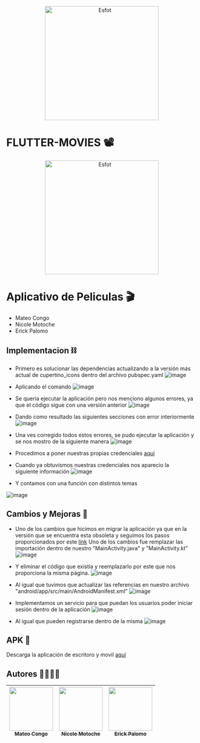 <div>
<p align='center'>
<img src="https://github.com/Einarr07/Flutter_movies/assets/85316345/e9130078-6e67-461b-b8c7-f09d3b2f32b9" alt="Esfot" width="300px">
</p>
</div>

  # FLUTTER-MOVIES 📽️
<div>
<p align='center'>
<img src="https://esfot.epn.edu.ec/images/headers/logo_esfot_buho.png" alt="Esfot" width="300px">
</p>
</div>

# Aplicativo de Peliculas 🎬
- Mateo Congo
- Nicole Motoche
- Erick Palomo

## Implementacion ⛓️
- Primero es solucionar las dependencias actualizando a la versión más actual de cupertino_icons dentro del archivo pubspec.yaml
![image](https://github.com/Einarr07/Flutter_movies/assets/85316345/fab87bd0-6213-45ba-90c2-ba8eb20c9b8f)

- Aplicando el comando
![image](https://github.com/Einarr07/Flutter_movies/assets/85316345/8354147c-03ed-441e-b2e6-4615e4efd755)

- Se queria ejecutar la aplicación pero nos menciono algunos errores, ya que el código sigue con una versión anterior
![image](https://github.com/Einarr07/Flutter_movies/assets/85316345/ace217bb-5d1d-4b95-b885-7f485108f234)

- Dando como resultado las siguientes secciones con error interiormente
![image](https://github.com/Einarr07/Flutter_movies/assets/85316345/0284d0cf-486d-426a-8fcf-0a4c5210a152)

- Una ves corregido todos estos errores, se pudo ejecutar la aplicación y se nos mostro de la siguiente manera
![image](https://github.com/Einarr07/Flutter_movies/assets/85316345/dbb64f9f-7129-4d46-adee-33d5377d47f0)

- Procedimos a poner nuestras propias credenciales [aqui](https://www.themoviedb.org/)

- Cuando ya obtuvismos nuestras credenciales nos aparecio la siguiente información
![image](https://github.com/Einarr07/Flutter_movies/assets/85316345/d8f50e0c-79ac-438c-95dd-b30a6f0a8c56)

- Y contamos con una función con distintos temas

![image](https://github.com/Einarr07/Flutter_movies/assets/85316345/1f17698c-4ebd-44d2-9f04-e522813bafdf)

## Cambios y Mejoras 🥳
- Uno de los cambios que hicimos en migrar la aplicación ya que en la versión que se encuentra esta obsoleta y seguimos los pasos proporcionados por este [link](https://github.com/flutter/flutter/wiki/Upgrading-pre-1.12-Android-projects) Uno de los cambios fue remplazar las importación dentro de nuestro  "MainActivity.java" y "MainActivity.kt"
![image](https://github.com/Einarr07/Flutter_movies/assets/85316345/062f62f4-79fb-4123-a2ee-e1a7e352a5e3)

- Y eliminar el código que existía y reemplazarlo por este que nos proporciona la misma página.
![image](https://github.com/Einarr07/Flutter_movies/assets/85316345/0622a7e0-c198-43ab-911a-6d456b8e5f76)

- Al igual que tuvimos que actualizar las referencias en nuestro archivo  "android/app/src/main/AndroidManifest.xml"
![image](https://github.com/Einarr07/Flutter_movies/assets/85316345/2f882db3-9370-4665-b016-e56954b63065)

- Implementamos un servicio para que puedan los usuarios poder iniciar sesión dentro de la aplicación
![image](https://github.com/Einarr07/Flutter_movies/assets/85316345/add5f5a2-c8e8-40ed-938d-fcc14daa4cfe)

- Al igual que pueden registrarse dentro de la misma
![image](https://github.com/Einarr07/Flutter_movies/assets/85316345/b934861d-3b58-462b-bd2a-104ad0854746)

## APK 📲
Descarga la aplicación de escritoro y movil [aquí](https://drive.google.com/drive/folders/10zT9RwDqEcHw0_5mDcFqOnwiko7HuDay)

## Autores 🫱🏼‍🫲🏽

| [<img src="https://avatars.githubusercontent.com/u/96399138?v=4" width=115><br><sub>Mateo Congo</sub>](https://github.com/Einarr07) |  [<img src="https://avatars.githubusercontent.com/u/85316345?v=4" width=115><br><sub>Nicole Motoche</sub>](https://github.com/nicolemotoche29) |  [<img src="https://avatars.githubusercontent.com/u/75103508?v=4" width=115><br><sub>Erick Palomo</sub>](https://github.com/erick200011) |
| :---: | :---: | :---: |
